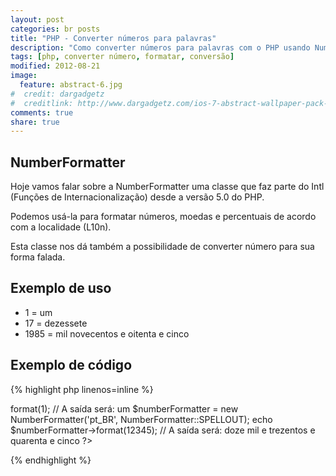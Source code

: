 ```yaml
---
layout: post
categories: br posts
title: "PHP - Converter números para palavras"
description: "Como converter números para palavras com o PHP usando NumberFormatter"
tags: [php, converter número, formatar, conversão]
modified: 2012-08-21
image:
  feature: abstract-6.jpg
#  credit: dargadgetz
#  creditlink: http://www.dargadgetz.com/ios-7-abstract-wallpaper-pack-for-iphone-5-and-ipod-touch-retina/
comments: true
share: true
---
```

## NumberFormatter
Hoje vamos falar sobre a NumberFormatter uma classe que faz parte do Intl (Funções de Internacionalização) desde a versão 5.0 do PHP.

Podemos usá-la para formatar números, moedas e percentuais de acordo com a localidade (L10n).

Esta classe nos dá também a possibilidade de converter número para sua forma falada.

## Exemplo de uso
* 1 = um
* 17 = dezessete
* 1985 = mil novecentos e oitenta e cinco

## Exemplo de código
{% highlight php linenos=inline %}
<?php
	$numberFormatter = new NumberFormatter('pt_BR', NumberFormatter::SPELLOUT);
	echo $numberFormatter->format(1);
	// A saída será: um

	$numberFormatter = new NumberFormatter('pt_BR', NumberFormatter::SPELLOUT);
	echo $numberFormatter->format(12345);
	// A saída será: doze mil e trezentos e quarenta e cinco
?> 
{% endhighlight %}